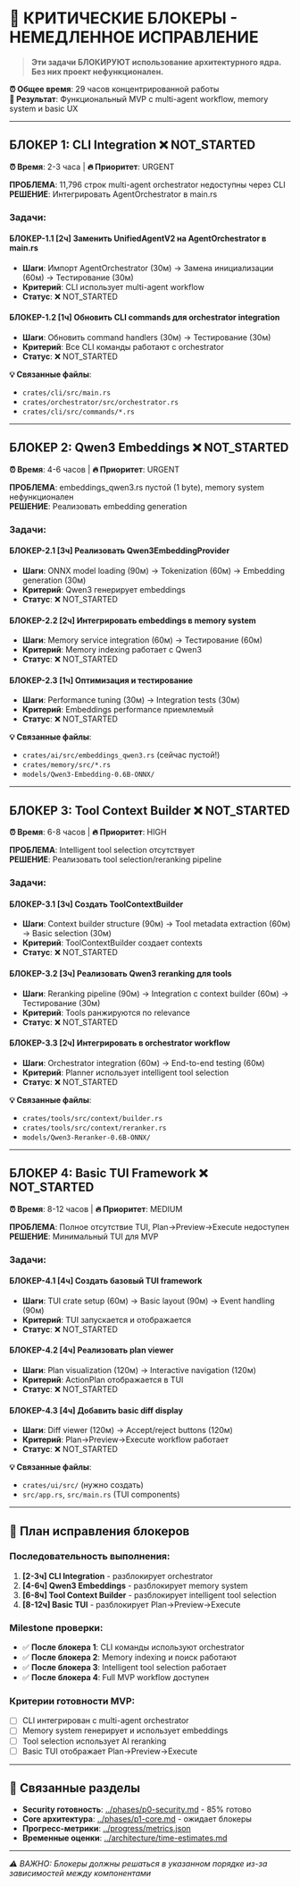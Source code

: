 # 🚨 КРИТИЧЕСКИЕ БЛОКЕРЫ - НЕМЕДЛЕННОЕ ИСПРАВЛЕНИЕ

> **Эти задачи БЛОКИРУЮТ использование архитектурного ядра. Без них проект нефункционален.**

**⏰ Общее время**: 29 часов концентрированной работы  
**🎯 Результат**: Функциональный MVP с multi-agent workflow, memory system и basic UX

---

## БЛОКЕР 1: CLI Integration ❌ NOT_STARTED
**⏰ Время**: 2-3 часа | **🔥 Приоритет**: URGENT

**ПРОБЛЕМА**: 11,796 строк multi-agent orchestrator недоступны через CLI  
**РЕШЕНИЕ**: Интегрировать AgentOrchestrator в main.rs

### Задачи:

#### **БЛОКЕР-1.1** [2ч] Заменить UnifiedAgentV2 на AgentOrchestrator в main.rs
- **Шаги**: Импорт AgentOrchestrator (30м) → Замена инициализации (60м) → Тестирование (30м)
- **Критерий**: CLI использует multi-agent workflow
- **Статус**: ❌ NOT_STARTED

#### **БЛОКЕР-1.2** [1ч] Обновить CLI commands для orchestrator integration  
- **Шаги**: Обновить command handlers (30м) → Тестирование (30м)
- **Критерий**: Все CLI команды работают с orchestrator
- **Статус**: ❌ NOT_STARTED

**💡 Связанные файлы**:
- `crates/cli/src/main.rs`
- `crates/orchestrator/src/orchestrator.rs` 
- `crates/cli/src/commands/*.rs`

---

## БЛОКЕР 2: Qwen3 Embeddings ❌ NOT_STARTED
**⏰ Время**: 4-6 часов | **🔥 Приоритет**: URGENT

**ПРОБЛЕМА**: embeddings_qwen3.rs пустой (1 byte), memory system нефункционален  
**РЕШЕНИЕ**: Реализовать embedding generation

### Задачи:

#### **БЛОКЕР-2.1** [3ч] Реализовать Qwen3EmbeddingProvider
- **Шаги**: ONNX model loading (90м) → Tokenization (60м) → Embedding generation (30м)
- **Критерий**: Qwen3 генерирует embeddings
- **Статус**: ❌ NOT_STARTED

#### **БЛОКЕР-2.2** [2ч] Интегрировать embeddings в memory system
- **Шаги**: Memory service integration (60м) → Тестирование (60м)
- **Критерий**: Memory indexing работает с Qwen3
- **Статус**: ❌ NOT_STARTED

#### **БЛОКЕР-2.3** [1ч] Оптимизация и тестирование
- **Шаги**: Performance tuning (30м) → Integration tests (30м)
- **Критерий**: Embeddings performance приемлемый
- **Статус**: ❌ NOT_STARTED

**💡 Связанные файлы**:
- `crates/ai/src/embeddings_qwen3.rs` (сейчас пустой!)
- `crates/memory/src/*.rs`
- `models/Qwen3-Embedding-0.6B-ONNX/`

---

## БЛОКЕР 3: Tool Context Builder ❌ NOT_STARTED
**⏰ Время**: 6-8 часов | **🔥 Приоритет**: HIGH

**ПРОБЛЕМА**: Intelligent tool selection отсутствует  
**РЕШЕНИЕ**: Реализовать tool selection/reranking pipeline

### Задачи:

#### **БЛОКЕР-3.1** [3ч] Создать ToolContextBuilder
- **Шаги**: Context builder structure (90м) → Tool metadata extraction (60м) → Basic selection (30м)
- **Критерий**: ToolContextBuilder создает contexts
- **Статус**: ❌ NOT_STARTED

#### **БЛОКЕР-3.2** [3ч] Реализовать Qwen3 reranking для tools
- **Шаги**: Reranking pipeline (90м) → Integration с context builder (60м) → Тестирование (30м)
- **Критерий**: Tools ранжируются по relevance
- **Статус**: ❌ NOT_STARTED

#### **БЛОКЕР-3.3** [2ч] Интегрировать в orchestrator workflow
- **Шаги**: Orchestrator integration (60м) → End-to-end testing (60м)
- **Критерий**: Planner использует intelligent tool selection
- **Статус**: ❌ NOT_STARTED

**💡 Связанные файлы**:
- `crates/tools/src/context/builder.rs`
- `crates/tools/src/context/reranker.rs`
- `models/Qwen3-Reranker-0.6B-ONNX/`

---

## БЛОКЕР 4: Basic TUI Framework ❌ NOT_STARTED
**⏰ Время**: 8-12 часов | **🔥 Приоритет**: MEDIUM

**ПРОБЛЕМА**: Полное отсутствие TUI, Plan→Preview→Execute недоступен  
**РЕШЕНИЕ**: Минимальный TUI для MVP

### Задачи:

#### **БЛОКЕР-4.1** [4ч] Создать базовый TUI framework
- **Шаги**: TUI crate setup (60м) → Basic layout (90м) → Event handling (90м)
- **Критерий**: TUI запускается и отображается
- **Статус**: ❌ NOT_STARTED

#### **БЛОКЕР-4.2** [4ч] Реализовать plan viewer
- **Шаги**: Plan visualization (120м) → Interactive navigation (120м)
- **Критерий**: ActionPlan отображается в TUI
- **Статус**: ❌ NOT_STARTED

#### **БЛОКЕР-4.3** [4ч] Добавить basic diff display
- **Шаги**: Diff viewer (120м) → Accept/reject buttons (120м)
- **Критерий**: Plan→Preview→Execute workflow работает
- **Статус**: ❌ NOT_STARTED

**💡 Связанные файлы**:
- `crates/ui/src/` (нужно создать)
- `src/app.rs`, `src/main.rs` (TUI components)

---

## 🎯 План исправления блокеров

### Последовательность выполнения:

1. **[2-3ч] CLI Integration** - разблокирует orchestrator
2. **[4-6ч] Qwen3 Embeddings** - разблокирует memory system  
3. **[6-8ч] Tool Context Builder** - разблокирует intelligent tool selection
4. **[8-12ч] Basic TUI** - разблокирует Plan→Preview→Execute

### Milestone проверки:

- ✅ **После блокера 1**: CLI команды используют orchestrator
- ✅ **После блокера 2**: Memory indexing и поиск работают
- ✅ **После блокера 3**: Intelligent tool selection работает
- ✅ **После блокера 4**: Full MVP workflow доступен

### Критерии готовности MVP:

- [ ] CLI интегрирован с multi-agent orchestrator
- [ ] Memory system генерирует и использует embeddings
- [ ] Tool selection использует AI reranking
- [ ] Basic TUI отображает Plan→Preview→Execute

---

## 🔗 Связанные разделы

- **Security готовность**: [../phases/p0-security.md](../phases/p0-security.md) - 85% готово
- **Core архитектура**: [../phases/p1-core.md](../phases/p1-core.md) - ожидает блокеры
- **Прогресс-метрики**: [../progress/metrics.json](../progress/metrics.json)
- **Временные оценки**: [../architecture/time-estimates.md](../architecture/time-estimates.md)

---

*⚠️ ВАЖНО: Блокеры должны решаться в указанном порядке из-за зависимостей между компонентами*